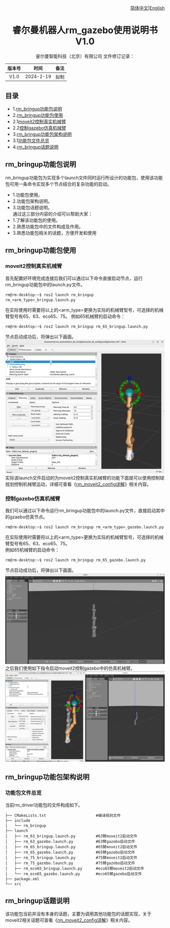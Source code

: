 <div align="right">
 
[简体中文](https://github.com/RealManRobot/ros2_rm_robot/blob/main/rm_bringup/README_CN.md)|[English](https://github.com/RealManRobot/ros2_rm_robot/blob/main/rm_bringup/README.md)

</div>

<div align="center">

# 睿尔曼机器人rm_gazebo使用说明书V1.0
 
睿尔曼智能科技（北京）有限公司 
文件修订记录：

| 版本号| 时间   | 备注  | 
| :---: | :-----: | :---: |
|V1.0    |2024-2-19  |拟制 |

</div>

## 目录
* 1.[rm_bringup功能包说明](#rm_bringup功能包说明)
* 2.[rm_bringup功能包使用](#rm_bringup功能包使用)
* 2.1[moveit2控制真实机械臂](#moveit2控制真实机械臂)
* 2.2[控制gazebo仿真机械臂](#控制gazebo仿真机械臂)
* 3.[rm_bringup功能包架构说明](#rm_bringup功能包架构说明)
* 3.1[功能包文件总览](#rm_bringup功能包架构说明)
* 4.[rm_bringup话题说明](#rm_bringup话题说明)

## rm_bringup功能包说明
rm_bringup功能包为实现多个launch文件同时运行所设计的功能包，使用该功能包可用一条命令实现多个节点结合的复杂功能的启动。
* 1.功能包使用。
* 2.功能包架构说明。
* 3.功能包话题说明。  
通过这三部分内容的介绍可以帮助大家：
* 1.了解该功能包的使用。
* 2.熟悉功能包中的文件构成及作用。
* 3.熟悉功能包相关的话题，方便开发和使用
## rm_bringup功能包使用
### moveit2控制真实机械臂
首先配置好环境完成连接后我们可以通过以下命令直接启动节点，运行rm_bringup功能包中的launch.py文件。
```
rm@rm-desktop:~$ ros2 launch rm_bringup rm_<arm_type>_bringup.launch.py
```
在实际使用时需要将以上的<arm_type>更换为实际的机械臂型号，可选择的机械臂型号有65、63、eco65、75。
例如65机械臂的启动命令：
```
rm@rm-desktop:~$ ros2 launch rm_bringup rm_65_bringup.launch.py
```
节点启动成功后，将弹出以下画面。
![image](doc/rm_bringup1.png)  
实际该launch文件启动的为moveit2控制真实机械臂的功能下面就可以使用控制球规划控制机械臂运动，详细可查看《[rm_moveit2_config详解]((https://github.com/kaola-zero/ros2_rm_robot/blob/main/rm_moveit2_config/README_CN.md))》相关内容。
### 控制gazebo仿真机械臂
我们可以通过以下命令运行rm_bringup功能包中的launch.py文件，直接启动其中的gzaebo仿真节点。
```
rm@rm-desktop:~$ ros2 launch rm_bringup rm_<arm_type>_gazebo.launch.py
```
在实际使用时需要将以上的<arm_type>更换为实际的机械臂型号，可选择的机械臂型号有65、63、eco65、75。  
例如65机械臂的启动命令：
```
rm@rm-desktop:~$ ros2 launch rm_bringup rm_65_gazebo.launch.py
```
节点启动成功后，将弹出以下画面。
![image](doc/rm_bringup2.png)  
之后我们使用如下指令启动moveit2控制gazebo中的仿真机械臂。
![image](doc/rm_bringup3.png)
## rm_bringup功能包架构说明
### 功能包文件总览
当前rm_driver功能包的文件构成如下。
```
├── CMakeLists.txt                      #编译规则文件
├── include
│   └── rm_bringup
├── launch
│   ├── rm_63_bringup.launch.py         #63臂moveit2启动文件
│   ├── rm_63_gazebo.launch.py          #63臂gazebo启动文件
│   ├── rm_65_bringup.launch.py         #65臂moveit2启动文件
│   ├── rm_65_gazebo.launch.py          #65臂gazebo启动文件
│   ├── rm_75_bringup.launch.py         #75臂moveit2启动文件
│   ├── rm_75_gazebo.launch.py          #75臂gazebo启动文件
│   ├── rm_eco65_bringup.launch.py      #eco65臂moveit2启动文件
│   └── rm_eco65_gazebo.launch.py       #eco65臂gazebo启动文件
├── package.xml
└── src
```
## rm_bringup话题说明
该功能包当前并没有本身的话题，主要为调用其他功能包的话题实现，关于moveit2相关话题可查看《[rm_moveit2_config详解](https://github.com/kaola-zero/ros2_rm_robot/blob/main/rm_moveit2_config/README_CN.md)》相关内容。
